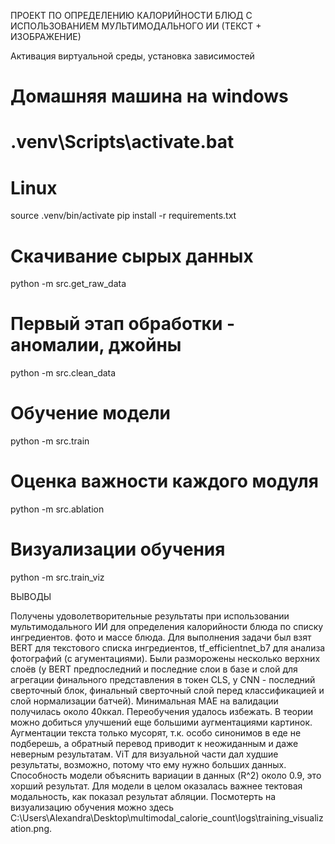 ПРОЕКТ ПО ОПРЕДЕЛЕНИЮ КАЛОРИЙНОСТИ БЛЮД С ИСПОЛЬЗОВАНИЕМ МУЛЬТИМОДАЛЬНОГО ИИ (ТЕКСТ + ИЗОБРАЖЕНИЕ)

Активация виртуальной среды, установка зависимостей
# Домашняя машина на windows
# .venv\Scripts\activate.bat 

# Linux
source .venv/bin/activate
pip install -r requirements.txt

# Скачивание сырых данных
python -m src.get_raw_data

# Первый этап обработки - аномалии, джойны
python -m src.clean_data

# Обучение модели
python -m src.train

# Оценка важности каждого модуля
python -m src.ablation

# Визуализации обучения
python -m src.train_viz

ВЫВОДЫ

Получены удоволетворительные результаты при использовании мультимодального ИИ для определения калорийности блюда по списку ингредиентов. фото и массе блюда. Для выполнения задачи был взят BERT для текстового списка ингредиентов, tf_efficientnet_b7 для анализа фотографий (с агументациями). Были разморожены несколько верхних слоёв (у BERT предпоследний и последние слои в базе и слой для агрегации финального представления в токен CLS, у CNN - последний сверточный блок, финальный сверточный слой перед классификацией и слой нормализации батчей). Минимальная MAE на валидации получилась около 40ккал. Переобучения удалось избежать. В теории можно добиться улучшений еще большими аугментациями картинок. Аугментации текста только мусорят, т.к. особо синонимов в еде не подберешь, а обратный перевод приводит к неожиданным и даже неверным результатам. ViT для визуальной части дал худшие результаты, возможно, потому что ему нужно больших данных. Способность модели объяснить вариации в данных (R^2) около 0.9, это хорший результат. Для модели в целом оказалась важнее тектовая модальность, как показал результат абляции. Посмотерть на визуализацию обучения можно здесь C:\Users\Alexandra\Desktop\multimodal_calorie_count\logs\training_visualization.png.